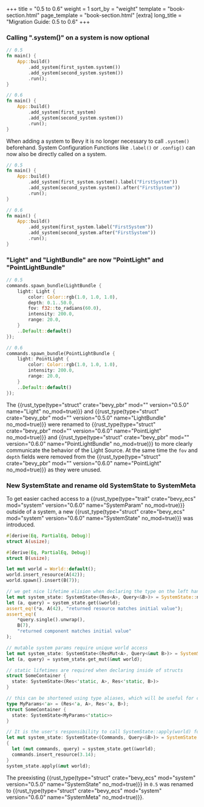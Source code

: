 +++
title = "0.5 to 0.6"
weight = 1
sort_by = "weight"
template = "book-section.html"
page_template = "book-section.html"
[extra]
long_title = "Migration Guide: 0.5 to 0.6"
+++

### Calling ".system()" on a system is now optional

```rust
// 0.5
fn main() {
    App::build()
        .add_system(first_system.system())
        .add_system(second_system.system())
        .run();
}

// 0.6
fn main() {
    App::build()
        .add_system(first_system)
        .add_system(second_system.system())
        .run();
}
```

When adding a system to Bevy it is no longer necessary to call `.system()` beforehand.
System Configuration Functions like `.label()` or `.config()` can now also be directly called on a system.

```rust
// 0.5
fn main() {
    App::build()
        .add_system(first_system.system().label("FirstSystem"))
        .add_system(second_system.system().after("FirstSystem"))
        .run();
}

// 0.6
fn main() {
    App::build()
        .add_system(first_system.label("FirstSystem"))
        .add_system(second_system.after("FirstSystem"))
        .run();
}
```

### "Light" and "LightBundle" are now "PointLight" and "PointLightBundle"

```rust
// 0.5
commands.spawn_bundle(LightBundle {
    light: Light {
        color: Color::rgb(1.0, 1.0, 1.0),
        depth: 0.1..50.0,
        fov: f32::to_radians(60.0),
        intensity: 200.0,
        range: 20.0,
    }
    ..Default::default()
});

// 0.6
commands.spawn_bundle(PointLightBundle {
    light: PointLight {
        color: Color::rgb(1.0, 1.0, 1.0),
        intensity: 200.0,
        range: 20.0,
    }
    ..Default::default()
});
```

The {{rust_type(type="struct" crate="bevy_pbr" mod="" version="0.5.0" name="Light" no_mod=true)}} and {{rust_type(type="struct" crate="bevy_pbr" mod="" version="0.5.0" name="LightBundle" no_mod=true)}} were renamed to {{rust_type(type="struct" crate="bevy_pbr" mod="" version="0.6.0" name="PointLight" no_mod=true)}} and {{rust_type(type="struct" crate="bevy_pbr" mod="" version="0.6.0" name="PointLightBundle" no_mod=true)}} to more clearly communicate the behavior of the Light Source.
At the same time the `fov` and `depth` fields were removed from the {{rust_type(type="struct" crate="bevy_pbr" mod="" version="0.6.0" name="PointLight" no_mod=true)}} as they were unused.

<!-- TODO: Remove this comment if https://github.com/bevyengine/bevy/pull/2367 is merged.

In addition the {{rust_type(type="struct" crate="bevy_pbr" mod="" version="0.6.0" name="DirectionalLight" no_mod=true)}} and {{rust_type(type="struct" crate="bevy_pbr" mod="" version="0.6.0" name="DirectionalLightBundle" no_mod=true)}} were introduced with `0.6`.

-->

### New SystemState and rename old SystemState to SystemMeta

To get easier cached access to a {{rust_type(type="trait" crate="bevy_ecs" mod="system" version="0.6.0" name="SystemParam" no_mod=true)}} outside of a system, a new {{rust_type(type="struct" crate="bevy_ecs" mod="system" version="0.6.0" name="SystemState" no_mod=true)}} was introduced.

<!-- Directly taken from https://github.com/bevyengine/bevy/pull/2283 -->
```rust
#[derive(Eq, PartialEq, Debug)]
struct A(usize);

#[derive(Eq, PartialEq, Debug)]
struct B(usize);

let mut world = World::default();
world.insert_resource(A(42));
world.spawn().insert(B(7));

// we get nice lifetime elision when declaring the type on the left hand side
let mut system_state: SystemState<(Res<A>, Query<&B>)> = SystemState::new(&mut world);
let (a, query) = system_state.get(&world);
assert_eq!(*a, A(42), "returned resource matches initial value");
assert_eq!(
    *query.single().unwrap(),
    B(7),
    "returned component matches initial value"
);

// mutable system params require unique world access
let mut system_state: SystemState<(ResMut<A>, Query<&mut B>)> = SystemState::new(&mut world);
let (a, query) = system_state.get_mut(&mut world);

// static lifetimes are required when declaring inside of structs
struct SomeContainer {
  state: SystemState<(Res<'static, A>, Res<'static, B>)>
}

// this can be shortened using type aliases, which will be useful for complex param tuples
type MyParams<'a> = (Res<'a, A>, Res<'a, B>);
struct SomeContainer {
  state: SystemState<MyParams<'static>>
}

// It is the user's responsibility to call SystemState::apply(world) for parameters that queue up work
let mut system_state: SystemState<(Commands, Query<&B>)> = SystemState::new(&mut world);
{
  let (mut commands, query) = system_state.get(&world);
  commands.insert_resource(3.14);
}
system_state.apply(&mut world);
```

The preexisting {{rust_type(type="struct" crate="bevy_ecs" mod="system" version="0.5.0" name="SystemState" no_mod=true)}} in `0.5` was renamed to {{rust_type(type="struct" crate="bevy_ecs" mod="system" version="0.6.0" name="SystemMeta" no_mod=true)}}.
